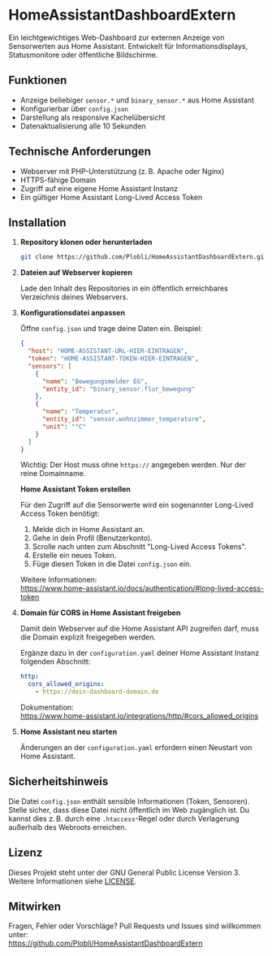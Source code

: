 # HomeAssistantDashboardExtern

Ein leichtgewichtiges Web-Dashboard zur externen Anzeige von Sensorwerten aus Home Assistant. Entwickelt für Informationsdisplays, Statusmonitore oder öffentliche Bildschirme.

## Funktionen

- Anzeige beliebiger `sensor.*` und `binary_sensor.*` aus Home Assistant
- Konfigurierbar über `config.json`
- Darstellung als responsive Kachelübersicht
- Datenaktualisierung alle 10 Sekunden

## Technische Anforderungen

- Webserver mit PHP-Unterstützung (z. B. Apache oder Nginx)
- HTTPS-fähige Domain
- Zugriff auf eine eigene Home Assistant Instanz
- Ein gültiger Home Assistant Long-Lived Access Token

## Installation

1. **Repository klonen oder herunterladen**

   ```bash
   git clone https://github.com/Plobli/HomeAssistantDashboardExtern.git
   ```

2. **Dateien auf Webserver kopieren**

   Lade den Inhalt des Repositories in ein öffentlich erreichbares Verzeichnis deines Webservers.

3. **Konfigurationsdatei anpassen**

   Öffne `config.json` und trage deine Daten ein. Beispiel:

   ```json
   {
     "host": "HOME-ASSISTANT-URL-HIER-EINTRAGEN",
     "token": "HOME-ASSISTANT-TOKEN-HIER-EINTRAGEN",
     "sensors": [
       {
         "name": "Bewegungsmelder EG",
         "entity_id": "binary_sensor.flur_bewegung"
       },
       {
         "name": "Temperatur",
         "entity_id": "sensor.wohnzimmer_temperature",
         "unit": "°C"
       }
     ]
   }
   ```
   Wichtig: Der Host muss ohne `https://` angegeben werden. Nur der reine Domainname.

   **Home Assistant Token erstellen**

   Für den Zugriff auf die Sensorwerte wird ein sogenannter Long-Lived Access Token benötigt:
   
   1. Melde dich in Home Assistant an.
   2. Gehe in dein Profil (Benutzerkonto).
   3. Scrolle nach unten zum Abschnitt "Long-Lived Access Tokens".
   4. Erstelle ein neues Token.
   5. Füge diesen Token in die Datei `config.json` ein.
   
   Weitere Informationen:  
   https://www.home-assistant.io/docs/authentication/#long-lived-access-token

5. **Domain für CORS in Home Assistant freigeben**

   Damit dein Webserver auf die Home Assistant API zugreifen darf, muss die Domain explizit freigegeben werden.

   Ergänze dazu in der `configuration.yaml` deiner Home Assistant Instanz folgenden Abschnitt:

   ```yaml
   http:
     cors_allowed_origins:
       - https://dein-dashboard-domain.de
   ```

   Dokumentation:  
   https://www.home-assistant.io/integrations/http/#cors_allowed_origins

6. **Home Assistant neu starten**

   Änderungen an der `configuration.yaml` erfordern einen Neustart von Home Assistant.

## Sicherheitshinweis

Die Datei `config.json` enthält sensible Informationen (Token, Sensoren). Stelle sicher, dass diese Datei nicht öffentlich im Web zugänglich ist. Du kannst dies z. B. durch eine `.htaccess`-Regel oder durch Verlagerung außerhalb des Webroots erreichen.

## Lizenz

Dieses Projekt steht unter der GNU General Public License Version 3. Weitere Informationen siehe [LICENSE](LICENSE).

## Mitwirken

Fragen, Fehler oder Vorschläge? Pull Requests und Issues sind willkommen unter:  
https://github.com/Plobli/HomeAssistantDashboardExtern
